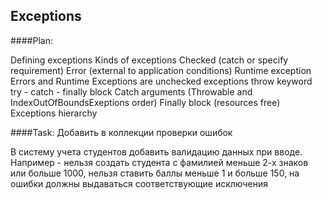 
## Exceptions

####Plan: 

Defining exceptions
Kinds of exceptions 
Checked (catch or specify requirement)
Error (external to application conditions)
Runtime exception 
Errors and Runtime Exceptions are unchecked exceptions
throw keyword
try - catch - finally block
Catch arguments (Throwable and IndexOutOfBoundsExeptions order)
Finally block (resources free)
Exceptions hierarchy

####Task:
Добавить в коллекции проверки ошибок


В систему учета студентов добавить валидацию данных при вводе.
Например - нельзя создать студента с фамилией меньше 2-х знаков или больше 1000, 
нельзя ставить баллы меньше 1 и больше 150,
на ошибки должны выдаваться соответствующие исключения